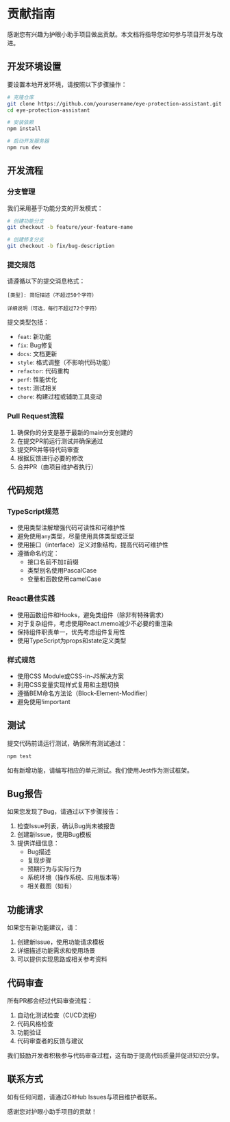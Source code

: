 # 贡献指南

感谢您有兴趣为护眼小助手项目做出贡献。本文档将指导您如何参与项目开发与改进。

## 开发环境设置

要设置本地开发环境，请按照以下步骤操作：

```bash
# 克隆仓库
git clone https://github.com/yourusername/eye-protection-assistant.git
cd eye-protection-assistant

# 安装依赖
npm install

# 启动开发服务器
npm run dev
```

## 开发流程

### 分支管理

我们采用基于功能分支的开发模式：

```bash
# 创建功能分支
git checkout -b feature/your-feature-name

# 创建修复分支
git checkout -b fix/bug-description
```

### 提交规范

请遵循以下的提交消息格式：

```
[类型]: 简短描述（不超过50个字符）

详细说明（可选，每行不超过72个字符）
```

提交类型包括：
- `feat`: 新功能
- `fix`: Bug修复
- `docs`: 文档更新
- `style`: 格式调整（不影响代码功能）
- `refactor`: 代码重构
- `perf`: 性能优化
- `test`: 测试相关
- `chore`: 构建过程或辅助工具变动

### Pull Request流程

1. 确保你的分支是基于最新的main分支创建的
2. 在提交PR前运行测试并确保通过
3. 提交PR并等待代码审查
4. 根据反馈进行必要的修改
5. 合并PR（由项目维护者执行）

## 代码规范

### TypeScript规范

- 使用类型注解增强代码可读性和可维护性
- 避免使用`any`类型，尽量使用具体类型或泛型
- 使用接口（interface）定义对象结构，提高代码可维护性
- 遵循命名约定：
  - 接口名前不加`I`前缀
  - 类型别名使用PascalCase
  - 变量和函数使用camelCase

### React最佳实践

- 使用函数组件和Hooks，避免类组件（除非有特殊需求）
- 对于复杂组件，考虑使用React.memo减少不必要的重渲染
- 保持组件职责单一，优先考虑组件复用性
- 使用TypeScript为props和state定义类型

### 样式规范

- 使用CSS Module或CSS-in-JS解决方案
- 利用CSS变量实现样式复用和主题切换
- 遵循BEM命名方法论（Block-Element-Modifier）
- 避免使用!important

## 测试

提交代码前请运行测试，确保所有测试通过：

```bash
npm test
```

如有新增功能，请编写相应的单元测试。我们使用Jest作为测试框架。

## Bug报告

如果您发现了Bug，请通过以下步骤报告：

1. 检查Issue列表，确认Bug尚未被报告
2. 创建新Issue，使用Bug模板
3. 提供详细信息：
   - Bug描述
   - 复现步骤
   - 预期行为与实际行为
   - 系统环境（操作系统、应用版本等）
   - 相关截图（如有）

## 功能请求

如果您有新功能建议，请：

1. 创建新Issue，使用功能请求模板
2. 详细描述功能需求和使用场景
3. 可以提供实现思路或相关参考资料

## 代码审查

所有PR都会经过代码审查流程：

1. 自动化测试检查（CI/CD流程）
2. 代码风格检查
3. 功能验证
4. 代码审查者的反馈与建议

我们鼓励开发者积极参与代码审查过程，这有助于提高代码质量并促进知识分享。

## 联系方式

如有任何问题，请通过GitHub Issues与项目维护者联系。

感谢您对护眼小助手项目的贡献！